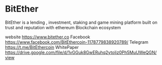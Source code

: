 # BitEther

BitEther is a lending , investment, staking and game mining platform built on trust and reputation with ethereum Blockchain ecosystem

website
https://www.bitether.co
Facebook
https://www.facebook.com/BitEthercoin-1178779838920789/
Telegram
https://t.me/BitEthercoin
WhitePaper
https://drive.google.com/file/d/1vGGuk8GwERuhq2ytoIiz0Ph5MuUWeQGN/view

